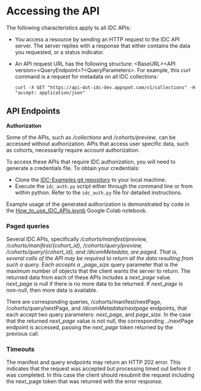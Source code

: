 # Accessing the API

The following characteristics apply to all IDC APIs:

* You access a resource by sending an HTTP request to the IDC API server. The server replies with a response that either contains the data you requested, or a status indicator.
* An API request URL has the following structure: &lt;BaseURL&gt;&lt;API version&gt;&lt;QueryEndpoint&gt;?&lt;QueryParameters&gt;. For example, this _curl_ command is a request for metadata on all IDC collections: 

  `curl -X GET "https://api-dot-idc-dev.appspot.com/v1/collections" -H "accept: application/json"`


## API Endpoints

**Authorization**

Some of the APIs, such as _/collections_ and _/cohorts/preview_, can be accessed without authorization. APIs that access user specific data, such as cohorts, necessarily require account authorization.

To access these APIs that require IDC authorization, you will need to generate a credentials file. To obtain your credentials:

* Clone the [IDC-Examples git repository](https://github.com/ImagingDataCommons/IDC-Examples) to your local machine.
* Execute the `idc_auth.py` script either through the command line or from within python. Refer to the `idc_auth.py` file for detailed instructions.

Example usage of the generated authorization is demonstrated by code in the [How\_to\_use\_IDC\_APIs.ipynb](https://github.com/ImagingDataCommons/IDC-Examples/blob/master/API/notebooks/How_to_use_IDC_APIs.ipynb) Google Colab notebook.

### Paged queries

Several IDC APIs, specifically _/cohorts/manifest/preview, /cohorts/manifest/{cohort\_id}, /cohorts/query/preview, /cohorts/query/{cohort\_id}, and /dicomMetadata, are paged. That is, several calls of the API may be required to return all the data resulting from such a query. Each accepts a \_page\_size_ query parameter that is the maximum number of objects that the client wants the server to return. The returned data from each of these APIs includes a _next\_page_ value. _next\_page_ is null if there is no more data to be returned. If _next\_page_ is non-null, then more data is available.

There are corresponding queries, /cohorts/manifest/nextPage, /cohorts/query/nextPage, and _/dicomMetadata/nextpage_ endpoints, that each accept two query parameters: _next\_page_, and _page\_size._ In the case that the returned _next\_page_ value is not null, the corresponding ../nextPage endpoint is accessed, passing the _next\_page_ token returned by the previous call.

### Timeouts

The manifest and query endpoints may return an HTTP 202 error. This indicates that the request was accepted but processing timed out before it was completed. In this case the client should resubmit the request including the next\_page token that was returned with the error response.

